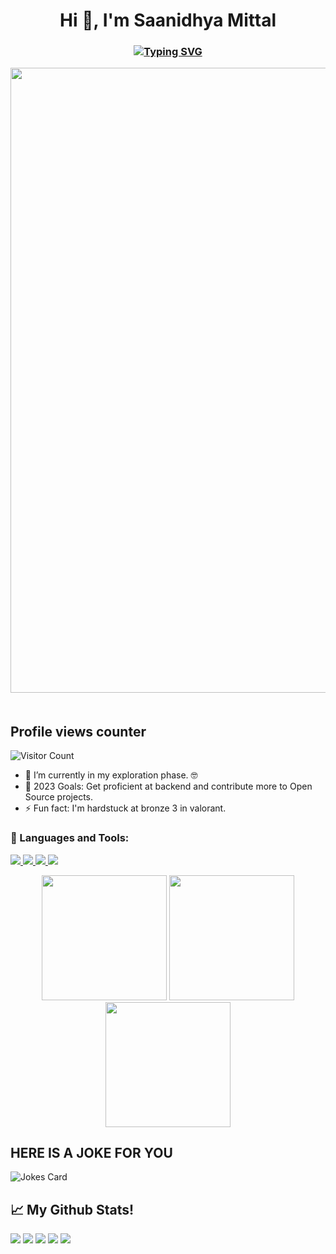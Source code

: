 <h1 align="center">Hi 👋, I'm Saanidhya Mittal</h1> <h3 align="center">

[![Typing SVG](https://readme-typing-svg.herokuapp.com?color=%2336BCF7&size=50&center=true&vCenter=true&width=450&height=150&lines=Saanidhya+Mittal;A+Newbie+Dev;Bot+Gamer)](https://git.io/typing-svg) 

<img src="https://user-images.githubusercontent.com/74038190/225813708-98b745f2-7d22-48cf-9150-083f1b00d6c9.gif" width="1000">
<br><br>
    
## Profile views counter 
![Visitor Count](https://profile-counter.glitch.me/SaanidhyaM/count.svg) 
- 🔭 I’m currently in my exploration phase. 🤓 
- 🥅 2023 Goals: Get proficient at backend and contribute more to Open Source projects.
- ⚡ Fun fact: I'm hardstuck at bronze 3 in valorant.

<h3 align="left">🔨 Languages and Tools:</h3>
<p align="left">
    <a href="https://www.python.org" target="_blank">
        <img
            src="https://img.shields.io/badge/Python-black?&style=for-the-badge&logo=python"
        />
    </a>
    <a href="https://git-scm.com/" target="_blank">
        <img
            src="https://img.shields.io/badge/Git-black?&style=for-the-badge&logo=git&logoColor=red"
        />
    </a>
    <a href="https://github.com/" target="_blank">
        <img
            src="https://img.shields.io/badge/GitHub-black?&style=for-the-badge&logo=github"
        />
    </a>
    <a href="https://www.open-std.org/jtc1/sc22/wg14/" target="_blank">
        <img
            src="https://img.shields.io/badge/C-black?style=for-the-badge&logo=c&logoColor=white"
        />
    </a>
</p>
<div align="center">
  <img src="https://user-images.githubusercontent.com/74038190/213866269-5d00981c-7c98-46d7-8a8e-16f462f15227.gif" width="200" />
  <img src="https://user-images.githubusercontent.com/74038190/213866269-5d00981c-7c98-46d7-8a8e-16f462f15227.gif" width="200" />
  <img src="https://user-images.githubusercontent.com/74038190/213866269-5d00981c-7c98-46d7-8a8e-16f462f15227.gif" width="200" />
</div>
    
## HERE IS A JOKE FOR YOU
 
 ![Jokes Card](https://readme-jokes.vercel.app/api)
 ## 📈 My Github Stats!
 
![](http://github-profile-summary-cards.vercel.app/api/cards/profile-details?username=SaanidhyaM&theme=github_dark)
![](http://github-profile-summary-cards.vercel.app/api/cards/repos-per-language?username=SaanidhyaM&theme=github_dark)
![](http://github-profile-summary-cards.vercel.app/api/cards/most-commit-language?username=SaanidhyaM&theme=github_dark)
![](http://github-profile-summary-cards.vercel.app/api/cards/stats?username=SaanidhyaM&theme=github_dark)
![](http://github-profile-summary-cards.vercel.app/api/cards/productive-time?username=SaanidhyaM&theme=github_dark&utcOffset=8)
